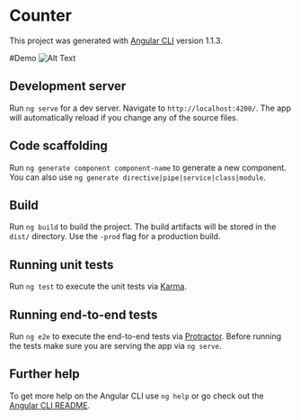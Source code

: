 # Counter

This project was generated with [Angular CLI](https://github.com/angular/angular-cli) version 1.1.3.


#Demo
![Alt Text](https://firebasestorage.googleapis.com/v0/b/my-website-66037.appspot.com/o/ezgif.com-video-to-gif%20(1).gif?alt=media&token=48f78582-11f9-41d9-8989-3cf782ff3616)



## Development server

Run `ng serve` for a dev server. Navigate to `http://localhost:4200/`. The app will automatically reload if you change any of the source files.

## Code scaffolding

Run `ng generate component component-name` to generate a new component. You can also use `ng generate directive|pipe|service|class|module`.

## Build

Run `ng build` to build the project. The build artifacts will be stored in the `dist/` directory. Use the `-prod` flag for a production build.

## Running unit tests

Run `ng test` to execute the unit tests via [Karma](https://karma-runner.github.io).

## Running end-to-end tests

Run `ng e2e` to execute the end-to-end tests via [Protractor](http://www.protractortest.org/).
Before running the tests make sure you are serving the app via `ng serve`.

## Further help

To get more help on the Angular CLI use `ng help` or go check out the [Angular CLI README](https://github.com/angular/angular-cli/blob/master/README.md).
